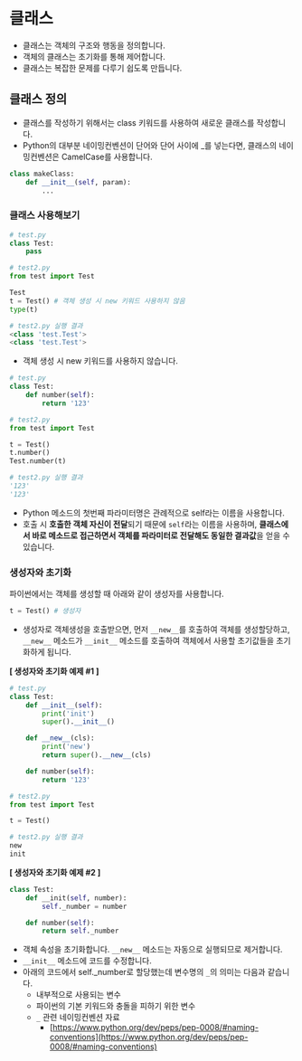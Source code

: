 # 클래스

- 클래스는 객체의 구조와 행동을 정의합니다.
- 객체의 클래스는 초기화를 통해 제어합니다.
- 클래스는 복잡한 문제를 다루기 쉽도록 만듭니다.

## 클래스 정의

- 클래스를 작성하기 위해서는 class 키워드를 사용하여 새로운 클래스를 작성합니다.
- Python의 대부분 네이밍컨벤션이 단어와 단어 사이에 _를 넣는다면, 클래스의 네이밍컨벤션은 CamelCase를 사용합니다.

```python
class makeClass:
	def __init__(self, param):
		...
```

### 클래스 사용해보기

```python
# test.py
class Test:
	pass

# test2.py
from test import Test

Test
t = Test() # 객체 생성 시 new 키워드 사용하지 않음
type(t)

# test2.py 실행 결과
<class 'test.Test'>
<class 'test.Test'>
```

- 객체 생성 시 new 키워드를 사용하지 않습니다.

```python
# test.py
class Test:
	def number(self):
		return '123'

# test2.py
from test import Test

t = Test()
t.number()
Test.number(t)

# test2.py 실행 결과
'123'
'123'
```

- Python 메소드의 첫번째 파라미터명은 관례적으로 self라는 이름을 사용합니다.
- 호출 시 **호출한 객체 자신이 전달**되기 때문에 `self`라는 이름을 사용하며, **클래스에서 바로 메소드로 접근하면서 객체를 파라미터로 전달해도 동일한 결과값**을 얻을 수 있습니다.

### 생성자와 초기화

파이썬에서는 객체를 생성할 때 아래와 같이 생성자를 사용합니다.

```python
t = Test() # 생성자
```

- 생성자로 객체생성을 호출받으면, 먼저 `__new__`를 호출하여 객체를 생성할당하고, `__new__` 메소드가 `__init__` 메소드를 호출하여 객체에서 사용할 초기값들을 초기화하게 됩니다.

**[ 생성자와 초기화 예제 #1 ]**

```python
# test.py
class Test:
	def __init__(self):
		print('init')
		super().__init__()

	def __new__(cls):
		print('new')
		return super().__new__(cls)

	def number(self):
		return '123'

# test2.py
from test import Test

t = Test()

# test2.py 실행 결과
new
init
```

**[ 생성자와 초기화 예제 #2 ]**

```python
class Test:
	def __init(self, number):
		self._number = number

	def number(self):
		return self._number
```

- 객체 속성을 초기화합니다. `__new__` 메소드는 자동으로 실행되므로 제거합니다.
- `__init__` 메소드에 코드를 수정합니다.
- 아래의 코드에서 self._number로 할당했는데 변수명의 `_`의 의미는 다음과 같습니다.
    - 내부적으로 사용되는 변수
    - 파이썬의 기본 키워드와 충돌을 피하기 위한 변수
    - `_` 관련 네이밍컨벤션 자료
        - [https://www.python.org/dev/peps/pep-0008/#naming-conventions](https://www.python.org/dev/peps/pep-0008/#naming-conventions)